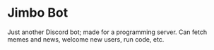 # Jimbo Bot

Just another Discord bot; made for a programming server. Can fetch memes and news, welcome new users, run code, etc.
